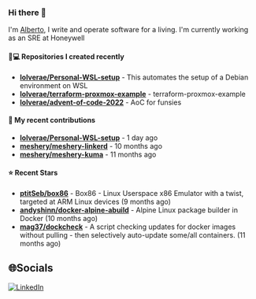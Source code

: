 ### Hi there 👋

I'm [Alberto](https://albertolvera.com), I write and operate software for a living. I'm currently working as an SRE at Honeywell

#### 👨💻 Repositories I created recently
- **[lolverae/Personal-WSL-setup](https://github.com/lolverae/Personal-WSL-setup)** - This automates the setup of a Debian environment on WSL
- **[lolverae/terraform-proxmox-example](https://github.com/lolverae/terraform-proxmox-example)** - terraform-proxmox-example
- **[lolverae/advent-of-code-2022](https://github.com/lolverae/advent-of-code-2022)** - AoC for funsies

#### 🚀 My recent contributions
- **[lolverae/Personal-WSL-setup](https://github.com/lolverae/Personal-WSL-setup)** - 1 day ago
- **[meshery/meshery-linkerd](https://github.com/meshery/meshery-linkerd)** - 10 months ago
- **[meshery/meshery-kuma](https://github.com/meshery/meshery-kuma)** - 11 months ago

#### ⭐ Recent Stars
- **[ptitSeb/box86](https://github.com/ptitSeb/box86)** - Box86 - Linux Userspace x86 Emulator with a twist, targeted at ARM Linux devices (9 months ago)
- **[andyshinn/docker-alpine-abuild](https://github.com/andyshinn/docker-alpine-abuild)** - Alpine Linux package builder in Docker (10 months ago)
- **[mag37/dockcheck](https://github.com/mag37/dockcheck)** - A script checking updates for docker images without pulling - then selectively auto-update some/all containers. (11 months ago)

## 🌐Socials
[![LinkedIn](https://img.shields.io/badge/LinkedIn-%230077B5.svg?logo=linkedin&logoColor=white)](https://www.linkedin.com/in/luis-alberto-olvera/)
